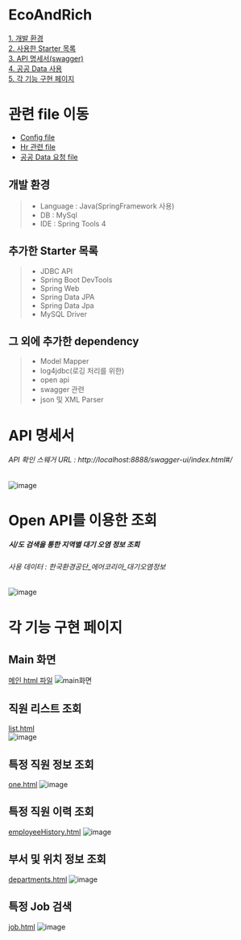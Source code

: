 # EcoAndRich


[1. 개발 환경](#개발-환경)      
[2. 사용한 Starter 목록](#추가한-starter-목록)      
[3. API 명세서(swagger)](#api-명세서)      
[4. 공공 Data 사용](#open-api를-이용한-조회)      
[5. 각 기능 구현 페이지](#각-기능-구현-페이지)      

# 관련 file 이동
* [Config file ](https://github.com/DJSon2/EcoAndRich/tree/main/eco-and-rich1/src/main/java/com/dongin/ecoandrich1/config)   
* [Hr 관련 file ](https://github.com/DJSon2/EcoAndRich/tree/main/eco-and-rich1/src/main/java/com/dongin/ecoandrich1/hr)      
* [공공 Data 요청 file](https://github.com/DJSon2/EcoAndRich/tree/main/eco-and-rich1/src/main/java/com/dongin/ecoandrich1/publicApi)     

## 개발 환경
> * Language : Java(SpringFramework 사용)     
> * DB : MySql      
> * IDE : Spring Tools 4

## 추가한 Starter 목록
> * JDBC API
> * Spring Boot DevTools
> * Spring Web
> * Spring Data JPA
> * Spring Data Jpa
> * MySQL Driver
## 그 외에 추가한 dependency
> * Model Mapper
> * log4jdbc(로깅 처리를 위한)
> * open api
> * swagger 관련
> * json 및 XML Parser


# API 명세서
###### API 확인 스웨거 URL : http://localhost:8888/swagger-ui/index.html#/
![image](https://user-images.githubusercontent.com/124123956/234359374-aae3ee44-0238-4e5a-bd28-d500e67318d3.png)

# Open API를 이용한 조회
##### 시/도 검색을 통한 지역별 대기 오염 정보 조회
###### 사용 데이터 : 한국환경공단_에어코리아_대기오염정보
![image](https://user-images.githubusercontent.com/124123956/234361329-27cab9d4-55a2-4115-953c-18a73f680550.png)

# 각 기능 구현 페이지

## Main 화면
[메인 html 파일](https://github.com/DJSon2/EcoAndRich/blob/main/eco-and-rich1/src/main/resources/templates/main/main.html)
![main화면](https://user-images.githubusercontent.com/124123956/234359025-f4638e58-a314-445c-8b42-763a5d33b77a.png)

## 직원 리스트 조회
[list.html](https://github.com/DJSon2/EcoAndRich/blob/main/eco-and-rich1/src/main/resources/templates/hr/list.html)   
![image](https://user-images.githubusercontent.com/124123956/234363770-5146412f-03f8-4303-8679-b91767cda72e.png)

## 특정 직원 정보 조회
[one.html](https://github.com/DJSon2/EcoAndRich/blob/main/eco-and-rich1/src/main/resources/templates/hr/one.html)
![image](https://user-images.githubusercontent.com/124123956/234367865-d512c451-eec7-4ef7-91b0-bf2a77f90523.png)

## 특정 직원 이력 조회
[employeeHistory.html](https://github.com/DJSon2/EcoAndRich/blob/main/eco-and-rich1/src/main/resources/templates/hr/employeeHistory.html)
 ![image](https://user-images.githubusercontent.com/124123956/234364042-67f975e2-f0fc-4cb4-b109-0f135ec76448.png)
 
## 부서 및 위치 정보 조회
[departments.html](https://github.com/DJSon2/EcoAndRich/blob/main/eco-and-rich1/src/main/resources/templates/hr/departments.html)
![image](https://user-images.githubusercontent.com/124123956/234364146-412bc534-786f-4052-acff-15c395b041cf.png)

## 특정 Job  검색 
[job.html](https://github.com/DJSon2/EcoAndRich/blob/main/eco-and-rich1/src/main/resources/templates/hr/job.html)
![image](https://user-images.githubusercontent.com/124123956/234367654-b50615ba-356b-4929-bb98-bdd2b2221ffd.png)
 
 
